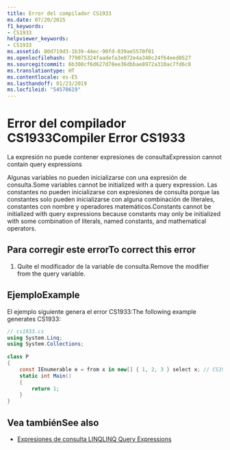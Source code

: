 ```yaml
---
title: Error del compilador CS1933
ms.date: 07/20/2015
f1_keywords:
- CS1933
helpviewer_keywords:
- CS1933
ms.assetid: 80d719d3-1b39-44ec-90fd-039ae5570f01
ms.openlocfilehash: 779075324faadefa3e072e4a340c24f64eed0527
ms.sourcegitcommit: 6b308cf6d627d78ee36dbbae8972a310ac7fd6c8
ms.translationtype: HT
ms.contentlocale: es-ES
ms.lasthandoff: 01/23/2019
ms.locfileid: "54578619"
---
```

# <a name="compiler-error-cs1933"></a><span data-ttu-id="17095-102">Error del compilador CS1933</span><span class="sxs-lookup"><span data-stu-id="17095-102">Compiler Error CS1933</span></span>

<span data-ttu-id="17095-103">La expresión no puede contener expresiones de consulta</span><span class="sxs-lookup"><span data-stu-id="17095-103">Expression cannot contain query expressions</span></span>  
  
 <span data-ttu-id="17095-104">Algunas variables no pueden inicializarse con una expresión de consulta.</span><span class="sxs-lookup"><span data-stu-id="17095-104">Some variables cannot be initialized with a query expression.</span></span> <span data-ttu-id="17095-105">Las constantes no pueden inicializarse con expresiones de consulta porque las constantes solo pueden inicializarse con alguna combinación de literales, constantes con nombre y operadores matemáticos.</span><span class="sxs-lookup"><span data-stu-id="17095-105">Constants cannot be initialized with query expressions because constants may only be initialized with some combination of literals, named constants, and mathematical operators.</span></span>  
  
## <a name="to-correct-this-error"></a><span data-ttu-id="17095-106">Para corregir este error</span><span class="sxs-lookup"><span data-stu-id="17095-106">To correct this error</span></span>  
  
1. <span data-ttu-id="17095-107">Quite el modificador de la variable de consulta.</span><span class="sxs-lookup"><span data-stu-id="17095-107">Remove the modifier from the query variable.</span></span>  
  
## <a name="example"></a><span data-ttu-id="17095-108">Ejemplo</span><span class="sxs-lookup"><span data-stu-id="17095-108">Example</span></span>

 <span data-ttu-id="17095-109">El ejemplo siguiente genera el error CS1933:</span><span class="sxs-lookup"><span data-stu-id="17095-109">The following example generates CS1933:</span></span>  

```csharp
// cs1933.cs  
using System.Linq;  
using System.Collections;  
  
class P  
{  
    const IEnumerable e = from x in new[] { 1, 2, 3 } select x; // CS1933  
    static int Main()  
    {  
        return 1;  
    }  
}  
```

## <a name="see-also"></a><span data-ttu-id="17095-110">Vea también</span><span class="sxs-lookup"><span data-stu-id="17095-110">See also</span></span>

- [<span data-ttu-id="17095-111">Expresiones de consulta LINQ</span><span class="sxs-lookup"><span data-stu-id="17095-111">LINQ Query Expressions</span></span>](../../../csharp/programming-guide/linq-query-expressions/index.md)
